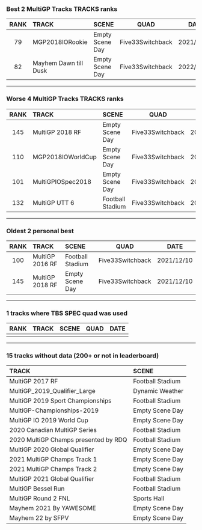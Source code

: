 ### Best 2 MultiGP Tracks TRACKS ranks
|RANK|TRACK|SCENE|QUAD|DATE|
|:---:|:---|:---|:---:|:---:|
|79|MGP2018IORookie|Empty Scene Day|Five33Switchback|2021/12/11|
|82|Mayhem Dawn till Dusk|Empty Scene Day|Five33Switchback|2022/01/02|
---
### Worse 4 MultiGP Tracks TRACKS ranks
|RANK|TRACK|SCENE|QUAD|DATE|
|:---:|:---|:---|:---:|:---:|
|145|MultiGP 2018 RF|Empty Scene Day|Five33Switchback|2021/12/10|
|110|MGP2018IOWorldCup|Empty Scene Day|Five33Switchback|2021/12/31|
|101|MultiGPIOSpec2018|Empty Scene Day|Five33Switchback|2021/12/15|
|132|MultiGP UTT 6|Football Stadium|Five33Switchback|2021/12/23|
---
### Oldest 2 personal best
|RANK|TRACK|SCENE|QUAD|DATE|
|:---:|:---|:---|:---:|:---:|
|100|MultiGP 2016 RF|Football Stadium|Five33Switchback|2021/12/10|
|145|MultiGP 2018 RF|Empty Scene Day|Five33Switchback|2021/12/10|
---
### 1 tracks where TBS SPEC quad was used
|RANK|TRACK|SCENE|QUAD|DATE|
|:---:|:---|:---|:---:|:---:|
||||||
---
### 15 tracks without data (200+ or not in leaderboard)
|TRACK|SCENE|
|:---|:---|
|MultiGP 2017 RF|Football Stadium|
|MultiGP_2019_Qualifier_Large|Dynamic Weather|
|MultiGP 2019 Sport Championships|Football Stadium|
|MultiGP-Championships-2019|Empty Scene Day|
|MultiGP IO 2019 World Cup|Empty Scene Day|
|2020 Canadian MultiGP Series|Football Stadium|
|2020 MultiGP Champs presented by RDQ|Football Stadium|
|MultiGP 2020 Global Qualifier|Empty Scene Day|
|2021 MultiGP Champs Track 1|Empty Scene Day|
|2021 MultiGP Champs Track 2|Empty Scene Day|
|MultiGP 2021 Global Qualifier|Football Stadium|
|MultiGP Bessel Run|Football Stadium|
|MultiGP Round 2 FNL|Sports Hall|
|Mayhem 2021 By YAWESOME|Empty Scene Day|
|Mayhem 22 by SFPV|Empty Scene Day|
